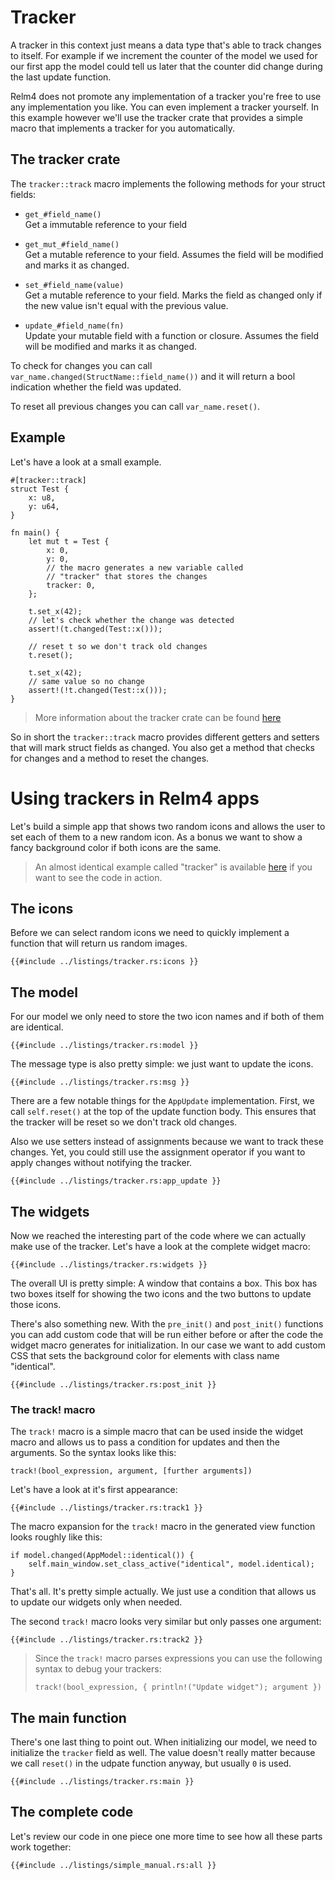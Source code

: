 # Tracker

A tracker in this context just means a data type that's able to track changes to itself. For example if we increment the counter of the model we used for our first app the model could tell us later that the counter did change during the last update function.

Relm4 does not promote any implementation of a tracker you're free to use any implementation you like. You can even implement a tracker yourself. In this example however we'll use the tracker crate that provides a simple macro that implements a tracker for you automatically.

## The tracker crate

The `tracker::track` macro implements the following methods for your struct fields:

+ `get_#field_name()`  
  Get a immutable reference to your field

+ `get_mut_#field_name()`  
  Get a mutable reference to your field. Assumes the field will be modified and marks it as changed.

+ `set_#field_name(value)`  
  Get a mutable reference to your field. Marks the field as changed only if the new value isn't equal with the previous value.

+ `update_#field_name(fn)`  
  Update your mutable field with a function or closure. Assumes the field will be modified and marks it as changed.

To check for changes you can call `var_name.changed(StructName::field_name())` and it will return a bool indication whether the field was updated.

To reset all previous changes you can call `var_name.reset()`.

## Example

Let's have a look at a small example.

```rust,no_run,noplayground
#[tracker::track]
struct Test {
    x: u8,
    y: u64,
}

fn main() {
    let mut t = Test {
        x: 0,
        y: 0,
        // the macro generates a new variable called
        // "tracker" that stores the changes
        tracker: 0,
    };

    t.set_x(42);
    // let's check whether the change was detected
    assert!(t.changed(Test::x()));

    // reset t so we don't track old changes
    t.reset();

    t.set_x(42);
    // same value so no change
    assert!(!t.changed(Test::x()));
}
```

> More information about the tracker crate can be found [here](https://github.com/AaronErhardt/Tracker)

So in short the `tracker::track` macro provides different getters and setters that will mark struct fields as changed. You also get a method that checks for changes and a method to reset the changes.

# Using trackers in Relm4 apps

Let's build a simple app that shows two random icons and allows the user to set each of them to a new random icon. As a bonus we want to show a fancy background color if both icons are the same.

> An almost identical example called "tracker" is available [here](https://github.com/AaronErhardt/relm4/tree/main/relm4-examples) if you want to see the code in action.

## The icons

Before we can select random icons we need to quickly implement a function that will return us random images.

```rust,no_run,noplayground
{{#include ../listings/tracker.rs:icons }}
```

## The model

For our model we only need to store the two icon names and if both of them are identical.

```rust,no_run,noplayground
{{#include ../listings/tracker.rs:model }}
```

The message type is also pretty simple: we just want to update the icons.

```rust,no_run,noplayground
{{#include ../listings/tracker.rs:msg }}
```

There are a few notable things for the `AppUpdate` implementation.
First, we call `self.reset()` at the top of the update function body. This ensures that the tracker will be reset so we don't track old changes.

Also we use setters instead of assignments because we want to track these changes. Yet, you could still use the assignment operator if you want to apply changes without notifying the tracker.

```rust,no_run,noplayground
{{#include ../listings/tracker.rs:app_update }}
```

## The widgets

Now we reached the interesting part of the code where we can actually make use of the tracker. Let's have a look at the complete widget macro:

```rust,no_run,noplayground
{{#include ../listings/tracker.rs:widgets }}
```

The overall UI is pretty simple: A window that contains a box. This box has two boxes itself for showing the two icons and the two buttons to update those icons.

There's also something new. With the `pre_init()` and `post_init()` functions you can add custom code that will be run either before or after the code the widget macro generates for initialization. In our case we want to add custom CSS that sets the background color for elements with class name "identical".

```rust,no_run,noplayground
{{#include ../listings/tracker.rs:post_init }}
```


### The track! macro

The `track!` macro is a simple macro that can be used inside the widget macro and allows us to pass a condition for updates and then the arguments. So the syntax looks like this:

```rust,no_run,noplayground
track!(bool_expression, argument, [further arguments])
```

Let's have a look at it's first appearance:

```rust,no_run,noplayground
{{#include ../listings/tracker.rs:track1 }}
```

The macro expansion for the `track!` macro in the generated view function looks roughly like this:

```rust,no_run,noplayground
if model.changed(AppModel::identical()) {
    self.main_window.set_class_active("identical", model.identical);
}
```

That's all. It's pretty simple actually. We just use a condition that allows us to update our widgets only when needed.

The second `track!` macro looks very similar but only passes one argument:

```rust,no_run,noplayground
{{#include ../listings/tracker.rs:track2 }}
```

> Since the `track!` macro parses expressions you can use the following syntax to debug your trackers:
> 
> `track!(bool_expression, { println!("Update widget"); argument })`

## The main function

There's one last thing to point out. When initializing our model, we need to initialize the `tracker` field as well. The value doesn't really matter because we call `reset()` in the udpate function anyway, but usually `0` is used.

```rust,no_run,noplayground
{{#include ../listings/tracker.rs:main }}
```

## The complete code

Let's review our code in one piece one more time to see how all these parts work together:

```rust,no_run,noplayground
{{#include ../listings/simple_manual.rs:all }}
```